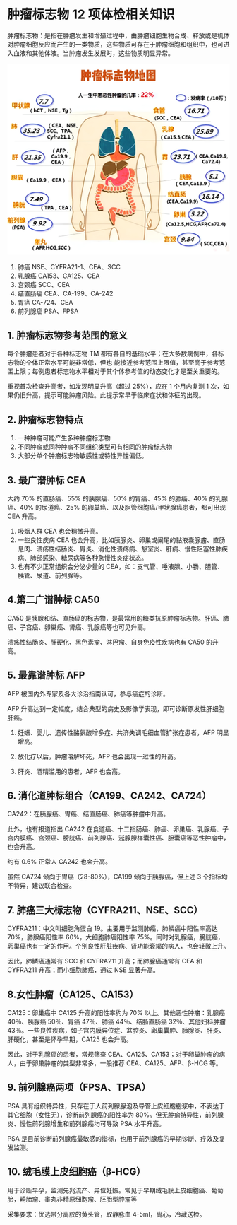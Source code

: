 # 肿瘤标志物 12 项体检相关知识

肿瘤标志物：是指在肿瘤发生和增殖过程中，由肿瘤细胞生物合成、释放或是机体对肿瘤细胞反应而产生的一类物质，这些物质可存在于肿瘤细胞和组织中，也可进入血液和其他体液。当肿瘤发生发展时，这些物质明显异常。

![肿瘤标记物地图](/pics/4_zhongliubiaojiwu.jpg)

1. 肺癌     NSE、CYFRA21-1、CEA、SCC
2. 乳腺癌   CA153、CA125、CEA
3. 宫颈癌   SCC、CEA
4. 结直肠癌 CEA、CA-199、CA-242
5. 胃癌     CA-724、CEA
6. 前列腺癌 PSA、FPSA

## 1. 肿瘤标志物参考范围的意义

每个肿瘤患者对于各种标志物 TM 都有各自的基础水平；在大多数病例中，各标志物的个体正常水平可能非常低，但也 能接近参考范围上限值，甚至高于参考范围上限；每例患者标志物水平相对于其个体参考值的动态变化才是至关重要的。

重视首次检查升高者，如发现明显升高（超过 25%），应在 1 个月内复测 1 次，如果仍旧升高，提示可能肿瘤风险。此提示常早于临床症状和体征的出现。

## 2. 肿瘤标志物特点

1. 一种肿瘤可能产生多种肿瘤标志物
2. 不同肿瘤或同种肿瘤不同组织类型可有相同的肿瘤标志物
3. 大部分单个肿瘤标志物敏感性或特性异性偏低。

## 3. 最广谱肿标 CEA

大约 70% 的直肠癌、55% 的胰腺癌、50% 的胃癌、45% 的肺癌、40% 的乳腺癌、40% 的尿道癌、25% 的卵巢癌、以及胆管细胞癌/甲状腺癌患者，都可出现 CEA 升高。

1. 吸烟人群 CEA 也会稍微升高。
2. 一些良性疾病 CEA 也会升高，比如胰腺炎、卵巢或阑尾的黏液囊腺瘤、直肠息肉、溃疡性结肠炎、胃炎、消化性溃疡病、憩室炎、肝病、慢性阻塞性肺疾病、肺部感染、糖尿病等各种急慢性炎症状态。
3. 也有不少正常组织会分泌少量的 CEA，如：支气管、唾液腺、小肠、胆管、胰管、尿道、前列腺等。

## 4.第二广谱肿标 CA50

CA50 是胰腺和结、直肠癌的标志物，是最常用的糖类抗原肿瘤标志物。肝癌、肺癌、子宫癌、卵巢癌、肾癌、乳腺癌等也可见升高。

溃疡性结肠炎、肝硬化、黑色素瘤、淋巴瘤、自身免疫性疾病也有 CA50 的升高。

## 5. 最靠谱肿标 AFP

AFP 被国内外专家及各大诊治指南认可，参与癌症的诊断。

AFP 升高达到一定幅度，结合典型的病史及影像学表现，即可诊断原发性肝细胞肝癌。

1. 妊娠、婴儿、遗传性酪氨酸增多症、共济失调毛细血管扩张症患者，AFP 明显增高。

2. 放化疗以后，肿瘤溶解坏死，AFP 也会出现一过性的升高。

3. 肝炎、酒精滥用的患者，AFP 也会高。

## 6. 消化道肿标组合（CA199、CA242、CA724）

CA242：在胰腺癌、胃癌、结直肠癌、肺癌等肿瘤中升高。

此外，也有报道指出 CA242 在食道癌、十二指肠癌、肺癌、卵巢癌、乳腺癌、子宫内膜癌、宫颈癌、膀胱癌、前列腺癌、涎腺腺样囊性癌、胆囊癌等恶性肿瘤中，也会升高。

约有 0.6% 正常人 CA242 也会升高。

虽然 CA724 倾向于胃癌（28-80%），CA199 倾向于胰腺癌，但上述 3 个指标均不特异，建议联合检查。

## 7. 肺癌三大标志物（CYFRA211、NSE、SCC）

CYFRA211：中文叫细胞角蛋白 19。主要用于监测肺癌，肺鳞癌中阳性率高达 70%，肺腺癌阳性率 60%，大细胞肺癌阳性率 75%。同时对乳腺癌，膀胱癌，卵巢癌也有一定的作用。个别良性肝脏疾病、肾功能衰竭的病人，也会轻微上升。

因此，肺鳞癌通常有 SCC 和 CYFRA211 升高；而肺腺癌通常有 CEA 和 CYFRA211 升高；而小细胞肺癌，通过 NSE 显著升高。

## 8.女性肿瘤（CA125、CA153）

CA125：卵巢癌中 CA125 升高的阳性率约为 70% 以上。其他恶性肿瘤：乳腺癌 40％、胰腺癌 50％、胃癌 47％、肺癌 44％、结肠直肠癌 32％、其他妇科肿瘤 43％。一些良性疾病，如子宫内膜异位症、盆腔炎、卵巢囊肿、胰腺炎、肝炎、肝硬化，甚至是怀孕早期，CA125 也会升高。

因此，对于乳腺癌的患者，常规筛查 CEA、CA125、CA153；对于卵巢肿瘤的病人，由于卵巢肿瘤的类型非常多，一般推荐 CEA、CA125、AFP、β-HCG 等。

## 9. 前列腺癌两项（FPSA、TPSA）

PSA 具有组织特异性，只存在于人前列腺腺泡及导管上皮细胞胞浆中，不表达于其它细胞（女性无），诊断前列腺癌的阳性率为 80%。但无肿瘤特异性，前列腺炎、慢性前列腺增生和前列腺癌均可导致 PSA 水平升高。

PSA 是目前诊断前列腺癌最敏感的指标，也用于前列腺癌的早期诊断、疗效及复发监测。

## 10. 绒毛膜上皮细胞癌（β-HCG）

用于诊断早孕，监测先兆流产、异位妊娠。常见于早期绒毛膜上皮细胞癌、葡萄胎，畸胎瘤、睾丸非精原细胞瘤、胚胎型肿瘤等

采集要求：优选带分离胶的黄头管，取静脉血 4-5ml，离心，冷藏送检。
